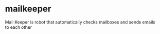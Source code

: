 # mailkeeper
Mail Keeper is robot that automatically checks mailboxes and sends emails to each other
